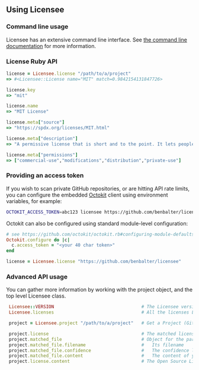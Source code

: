 ## Using Licensee

### Command line usage

Licensee has an extensive command line interface. See [the command line documentation](command-line-usage.md) for more information.

### License Ruby API

```ruby
license = Licensee.license "/path/to/a/project"
=> #<Licensee::License name="MIT" match=0.9842154131847726>

license.key
=> "mit"

license.name
=> "MIT License"

license.meta["source"]
=> "https://spdx.org/licenses/MIT.html"

license.meta["description"]
=> "A permissive license that is short and to the point. It lets people do anything with your code with proper attribution and without warranty."

license.meta["permissions"]
=> ["commercial-use","modifications","distribution","private-use"]
```

### Providing an access token

If you wish to scan private GitHub repositories, or are hitting API rate limits, you can configure the embedded [Octokit](https://github.com/octokit/octokit.rb)
client using environment variables, for example:

```sh
OCTOKIT_ACCESS_TOKEN=abc123 licensee https://github.com/benbalter/licensee
```

Octokit can also be configured using standard module-level configuration:

```ruby
# see https://github.com/octokit/octokit.rb#configuring-module-defaults
Octokit.configure do |c|
  c.access_token = "<your 40 char token>"
end

license = Licensee.license "https://github.com/benbalter/licensee"
```

### Advanced API usage

You can gather more information by working with the project object, and the top level Licensee class.

```ruby
 Licensee::VERSION                                 # The Licensee version
 Licensee.licenses                                 # All the licenses Licensee knows about

 project = Licensee.project "/path/to/a/project"   # Get a Project (Git checkout or just local Filesystem) (post 6.0.0)

 project.license                                   # The matched license
 project.matched_file                              # Object for the particular file containing the apparent license
 project.matched_file.filename                     #   Its filename
 project.matched_file.confidence                   #   The confidence level in the license matching
 project.matched_file.content                      #   The content of your license file
 project.license.content                           # The Open Source License text it matched against
```
